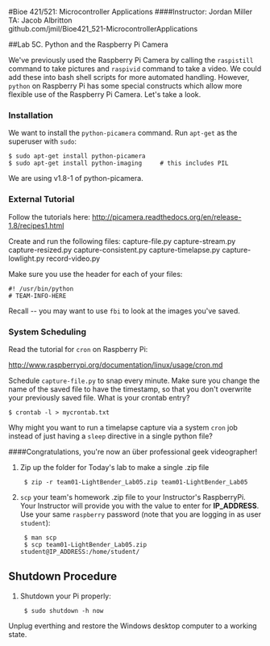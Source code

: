 #Bioe 421/521: Microcontroller Applications
####Instructor: Jordan Miller<br>TA: Jacob Albritton<br>github.com/jmil/Bioe421_521-MicrocontrollerApplications

##Lab 5C. Python and the Raspberry Pi Camera

We've previously used the Raspberry Pi Camera by calling the `raspistill` command to take pictures and `raspivid` command to take a video. We could add these into bash shell scripts for more automated handling. However, `python` on Raspberry Pi has some special constructs which allow more flexible use of the Raspberry Pi Camera. Let's take a look.

### Installation

We want to install the `python-picamera` command. Run `apt-get` as the superuser with `sudo`:

	$ sudo apt-get install python-picamera
	$ sudo apt-get install python-imaging     # this includes PIL

We are using v1.8-1 of python-picamera.

### External Tutorial

Follow the tutorials here:
http://picamera.readthedocs.org/en/release-1.8/recipes1.html

Create and run the following files:
capture-file.py
capture-stream.py
capture-resized.py
capture-consistent.py
capture-timelapse.py
capture-lowlight.py
record-video.py

Make sure you use the header for each of your files:

	#! /usr/bin/python
	# TEAM-INFO-HERE


Recall -- you may want to use `fbi` to look at the images you've saved.


### System Scheduling

Read the tutorial for `cron` on Raspberry Pi:

http://www.raspberrypi.org/documentation/linux/usage/cron.md

Schedule `capture-file.py` to snap every minute. Make sure you change the name of the saved file to have the timestamp, so that you don't overwrite your previously saved file. What is your crontab entry?

	$ crontab -l > mycrontab.txt


Why might you want to run a timelapse capture via a system `cron` job instead of just having a `sleep` directive in a single python file?


####Congratulations, you're now an über professional geek videographer!


1. Zip up the folder for Today's lab to make a single .zip file

		$ zip -r team01-LightBender_Lab05.zip team01-LightBender_Lab05

1. `scp` your team's homework .zip file to your Instructor's RaspberryPi. Your Instructor will provide you with the value to enter for **IP_ADDRESS**. Use your same `raspberry` password (note that you are logging in as user `student`):

		$ man scp
		$ scp team01-LightBender_Lab05.zip student@IP_ADDRESS:/home/student/



## Shutdown Procedure

1. Shutdown your Pi properly:

		$ sudo shutdown -h now

 Unplug everthing and restore the Windows desktop computer to a working state.
